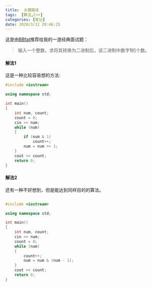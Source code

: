 ```yaml
---
title:  关键路径
tags:  [算法,C++]
categories: [笔记]
date: 2020/3/12 20:46:25
---
```


这是由[BBfat](https://www.fatech.online/)推荐给我的一道经典面试题：

> 输入一个整数，求将其转换为二进制后，该二进制中数字**1**的个数。

#### 解法1

这是一种比较容易想的方法:

```cpp
#include <iostream>

using namespace std;

int main()
{
    int num, count;
    count = 0;
    cin >> num;
    while (num)
    {
        if (num & 1)
            count++;
        num = num >> 1;
    }
    cout << count;
	return 0;
}
```

#### 解法2

还有一种不好想到，但是能达到同样目的的算法。

```cpp

#include <iostream>

using namespace std;

int main()
{
    int num, count;
	cin >> num;
    count = 0;
    while (num)
    {
        count++;
        num = num & (num - 1);
    }
	cout << count;
    return 0;
}
```
